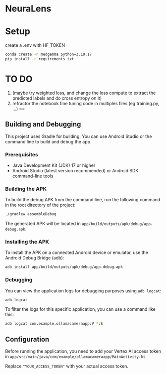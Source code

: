# NeuraLens

# Setup

create a .env with HF_TOKEN

```bash
conda create -n medgemma python=3.10.17
pip install -r requirements.txt
```

# TO DO
1. (maybe try weighted loss, and change the loss compute to extract the predicted labels and do cross entropy on it)
2. refractor the notebook fine tuning code in multiples files (eg training.py, ...) == 


## Building and Debugging

This project uses Gradle for building. You can use Android Studio or the command line to build and debug the app.

### Prerequisites

- Java Development Kit (JDK) 17 or higher
- Android Studio (latest version recommended) or Android SDK command-line tools

### Building the APK

To build the debug APK from the command line, run the following command in the root directory of the project:

```bash
./gradlew assembleDebug
```

The generated APK will be located in `app/build/outputs/apk/debug/app-debug.apk`.

### Installing the APK

To install the APK on a connected Android device or emulator, use the Android Debug Bridge (adb):

```bash
adb install app/build/outputs/apk/debug/app-debug.apk
```

### Debugging

You can view the application logs for debugging purposes using `adb logcat`:

```bash
adb logcat
```

To filter the logs for this specific application, you can use a command like this:

```bash
adb logcat com.example.ollamacameraapp:V *:S
```

## Configuration

Before running the application, you need to add your Vertex AI access token in `app/src/main/java/com/example/ollamacameraapp/MainActivity.kt`.

Replace `"YOUR_ACCESS_TOKEN"` with your actual access token.
